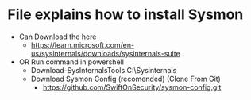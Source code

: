 # File explains how to install Sysmon

- Can Download the here
  - https://learn.microsoft.com/en-us/sysinternals/downloads/sysinternals-suite
- OR Run command in powershell
  - Download-SysInternalsTools C:\Sysinternals
  - Download Sysmon Config (recomended) (Clone From Git)
    - https://github.com/SwiftOnSecurity/sysmon-config.git